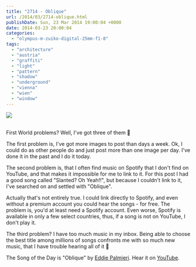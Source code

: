 ```yaml
---
title: "2714 - Oblique"
url: /2014/03/2714-oblique.html
publishDate: Sun, 23 Mar 2014 19:00:04 +0000
date: 2014-03-23 20:00:04
categories: 
  - "olympus-m-zuiko-digital-25mm-f1-8"
tags: 
  - "architecture"
  - "austria"
  - "graffiti"
  - "light"
  - "pattern"
  - "shadow"
  - "underground"
  - "vienna"
  - "wien"
  - "window"
---
```

<div class="container">
<div class="center"><a target="_blank" href="https://d25zfm9zpd7gm5.cloudfront.net/1200x1200/2014/20140313_115034_lr.jpg"><img src="https://d25zfm9zpd7gm5.cloudfront.net/0600x0600/2014/20140313_115034_lr.jpg" /></a></div>
</div>
<br />

First World problems? Well, I've got three of them 🙂

The first problem is, I've got more images to post than days a week. Ok, I could do as other people do and just post more than one image per day. I've done it in the past and I do it today.

<a target="_blank" href="https://d25zfm9zpd7gm5.cloudfront.net/1200x1200/2014/20140313_171541_lr.jpg"><img style="margin: 0pt 10px 0pt 0px; float: left;" src="https://d25zfm9zpd7gm5.cloudfront.net/0150x0150/2014/20140313_171541_lr.jpg" alt="" border="0" /></a> The second problem is, that I often find music on Spotify that I don't find on YouTube, and that makes it impossible for me to link to it. For this post I had a good song called "Slanted? Oh Yeah!!", but because I couldn't link to it, I've searched on and settled with "Oblique".

<a target="_blank" href="https://d25zfm9zpd7gm5.cloudfront.net/1200x1200/2014/20140313_172624-2_lr.jpg"><img style="margin: 0pt 0px 0pt 10px; float: right;" src="https://d25zfm9zpd7gm5.cloudfront.net/0150x0150/2014/20140313_172624-2_lr.jpg" alt="" border="0" /></a> Actually that's not entirely true. I could link directly to Spotify, and even without a premium account you could hear the songs - for free. The problem is, you'd at least need a Spotify account. Even worse, Spotify is available in only a few select countries, thus, if a song is not on YouTube, I don't play it.

The third problem? I have too much music in my inbox. Being able to choose the best title among millions of songs confronts me with so much new music, that I have trouble hearing all of it 🙂

The Song of the Day is "Oblique" by <a href="https://en.wikipedia.org/wiki/Eddie_Palmieri" target="_blank">Eddie Palmieri</a>. Hear it on <a href="https://www.youtube.com/watch?v=WZv2SyBBDak" target="_blank">YouTube</a>.
